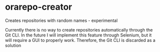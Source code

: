 # orarepo-creator
 Creates repositories with random names - experimental

Currently there is no way to create repositories automatically through the Git CLI. In the future I will implement this feature through Selenium, but it will require a GUI to properly work. Therefore, the Git CLI is discarded as a solution